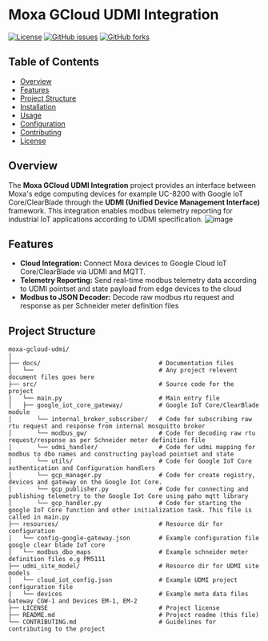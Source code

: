 # Moxa GCloud UDMI Integration

[![License](https://img.shields.io/github/license/MEUIIOT/moxa-gcloud-udmi)](LICENSE)
[![GitHub issues](https://img.shields.io/github/issues/MEUIIOT/moxa-gcloud-udmi)](https://github.com/MEUIIOT/moxa-gcloud-udmi/issues)
[![GitHub forks](https://img.shields.io/github/forks/MEUIIOT/moxa-gcloud-udmi)](https://github.com/MEUIIOT/moxa-gcloud-udmi/network)

## Table of Contents
- [Overview](#overview)
- [Features](#features)
- [Project Structure](#project-structure)
- [Installation](#installation)
- [Usage](#usage)
- [Configuration](#configuration)
- [Contributing](#contributing)
- [License](#license)

## Overview
The **Moxa GCloud UDMI Integration** project provides an interface between Moxa's edge computing devices for example UC-8200 with Google IoT Core/ClearBlade through the **UDMI (Unified Device Management Interface)** framework. This integration enables modbus telemetry reporting for industrial IoT applications according to UDMI specification.
![image](https://github.com/user-attachments/assets/0a59dbb3-8941-408a-9212-7d70b7078d9e)

## Features
- **Cloud Integration:** Connect Moxa devices to Google Cloud IoT Core/ClearBlade via UDMI and MQTT.
- **Telemetry Reporting:** Send real-time modbus telemetry data according to UDMI pointset and state payload from edge devices to the cloud
- **Modbus to JSON Decoder:** Decode raw modbus rtu request and response as per Schneider meter definition files

## Project Structure
```plaintext
moxa-gcloud-udmi/
│
├── docs/                                 # Documentation files
│   └──                                   # Any project relevent document files goes here
├── src/                                  # Source code for the project
|   └── main.py                           # Main entry file 
│   ├── google_iot_core_gateway/          # Google IoT Core/ClearBlade module
│       └── internal_broker_subscriber/   # Code for subscribing raw rtu request and response from internal mosquitto broker
│       └── modbus_gw/                    # Code for decoding raw rtu request/response as per Schneider meter definition file
│       └── udmi_handler/                 # Code for udmi mapping for modbus to dbo names and constructing payload pointset and state
│       └── utils/                        # Code for Google IoT Core authentication and Configuration handlers
│       └── gcp_manager.py                # Code for create registry, devices and gateway on the Google Iot Core.
│       └── gcp_publisher.py              # Code for connecting and publishing telemetry to the Google Iot Core using paho mqtt library
│       └── gcp_handler.py                # Code for starting the google IoT Core function and other initialization task. This file is called in main.py 
├── resources/                            # Resource dir for configuration
│   └── config-google-gateway.json        # Example configuration file google clear blade IoT core
|   └── modbus_dbo_maps                   # Example schneider meter definition files e.g PM5111
├── udmi_site_model/                      # Resource dir for UDMI site models 
│   └── cloud_iot_config.json             # Example UDMI project configuration file
|   └── devices                           # Example meta data files Gateway CGW-1 and Devices EM-1, EM-2 
├── LICENSE                               # Project license
├── README.md                             # Project readme (this file)
└── CONTRIBUTING.md                       # Guidelines for contributing to the project
